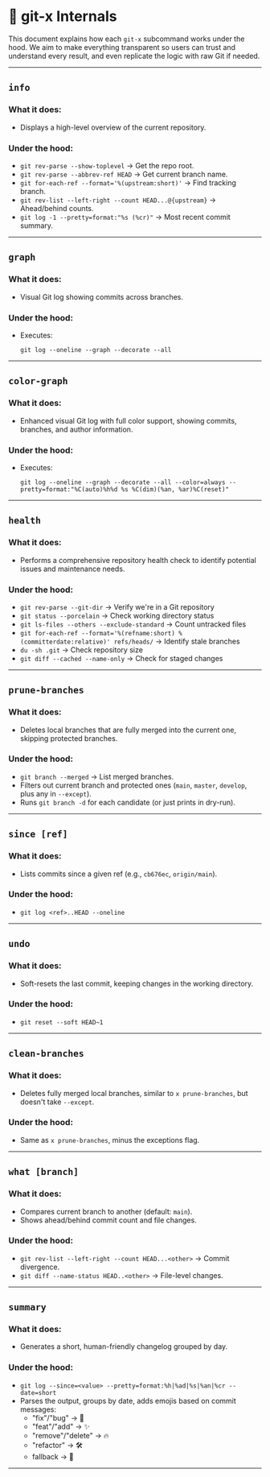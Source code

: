 # 🔬 git-x Internals

This document explains how each `git-x` subcommand works under the hood. We aim to make everything transparent so users can trust and understand every result, and even replicate the logic with raw Git if needed.

---

## `info`

### What it does:
- Displays a high-level overview of the current repository.

### Under the hood:
- `git rev-parse --show-toplevel` → Get the repo root.
- `git rev-parse --abbrev-ref HEAD` → Get current branch name.
- `git for-each-ref --format='%(upstream:short)'` → Find tracking branch.
- `git rev-list --left-right --count HEAD...@{upstream}` → Ahead/behind counts.
- `git log -1 --pretty=format:"%s (%cr)"` → Most recent commit summary.

---

## `graph`

### What it does:
- Visual Git log showing commits across branches.

### Under the hood:
- Executes:
  ```shell
  git log --oneline --graph --decorate --all
  ```

---

## `color-graph`

### What it does:
- Enhanced visual Git log with full color support, showing commits, branches, and author information.

### Under the hood:
- Executes:
  ```shell
  git log --oneline --graph --decorate --all --color=always --pretty=format:"%C(auto)%h%d %s %C(dim)(%an, %ar)%C(reset)"
  ```

---

## `health`

### What it does:
- Performs a comprehensive repository health check to identify potential issues and maintenance needs.

### Under the hood:
- `git rev-parse --git-dir` → Verify we're in a Git repository
- `git status --porcelain` → Check working directory status
- `git ls-files --others --exclude-standard` → Count untracked files
- `git for-each-ref --format='%(refname:short) %(committerdate:relative)' refs/heads/` → Identify stale branches
- `du -sh .git` → Check repository size
- `git diff --cached --name-only` → Check for staged changes

---

## `prune-branches`

### What it does:
- Deletes local branches that are fully merged into the current one, skipping protected branches.

### Under the hood:
- `git branch --merged` → List merged branches.
- Filters out current branch and protected ones (`main`, `master`, `develop`, plus any in `--except`).
- Runs `git branch -d` for each candidate (or just prints in dry-run).

---

## `since [ref]`

### What it does:
- Lists commits since a given ref (e.g., `cb676ec`, `origin/main`).

### Under the hood:
- `git log <ref>..HEAD --oneline`

---

## `undo`

### What it does:
- Soft-resets the last commit, keeping changes in the working directory.

### Under the hood:
- `git reset --soft HEAD~1`

---

## `clean-branches`

### What it does:
- Deletes fully merged local branches, similar to `x prune-branches`, but doesn't take `--except`.

### Under the hood:
- Same as `x prune-branches`, minus the exceptions flag.

---

## `what [branch]`

### What it does:
- Compares current branch to another (default: `main`).
- Shows ahead/behind commit count and file changes.

### Under the hood:
- `git rev-list --left-right --count HEAD...<other>` → Commit divergence.
- `git diff --name-status HEAD..<other>` → File-level changes.

---

## `summary`

### What it does:
- Generates a short, human-friendly changelog grouped by day.

### Under the hood:
- `git log --since=<value> --pretty=format:%h|%ad|%s|%an|%cr --date=short`
- Parses the output, groups by date, adds emojis based on commit messages:
    - "fix"/"bug" → 🐛
    - "feat"/"add" → ✨
    - "remove"/"delete" → 🔥
    - "refactor" → 🛠
    - fallback → 🔹

---
